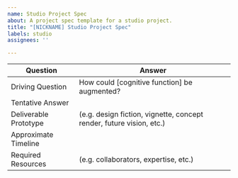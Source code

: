 ```yaml
---
name: Studio Project Spec
about: A project spec template for a studio project.
title: "[NICKNAME] Studio Project Spec"
labels: studio
assignees: ''

---
```


| Question              	| Answer                                                               	|
|-----------------------	|----------------------------------------------------------------------	|
| Driving Question      	| How could [cognitive function] be augmented?                         	|
| Tentative Answer      	|                                                                      	|
| Deliverable Prototype 	| (e.g. design fiction, vignette, concept render, future vision, etc.) 	|
| Approximate Timeline  	|                                                                      	|
| Required Resources    	| (e.g. collaborators, expertise, etc.)                                               	|
